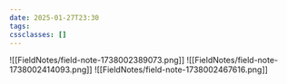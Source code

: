 ```yaml
---
date: 2025-01-27T23:30
tags: 
cssclasses: []
---
```


![[FieldNotes/field-note-1738002389073.png]]
![[FieldNotes/field-note-1738002414093.png]]
![[FieldNotes/field-note-1738002467616.png]]